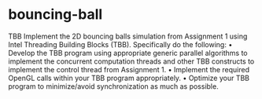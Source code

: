 # bouncing-ball
TBB
Implement the 2D bouncing balls simulation from Assignment 1 using Intel Threading Building Blocks (TBB). Specifically do the following:
• Develop the TBB program using appropriate generic parallel algorithms to implement the concurrent computation threads and other TBB constructs to implement the control thread from Assignment 1.
• Implement the required OpenGL calls within your TBB program appropriately.
• Optimize your TBB program to minimize/avoid synchronization as much as possible.
